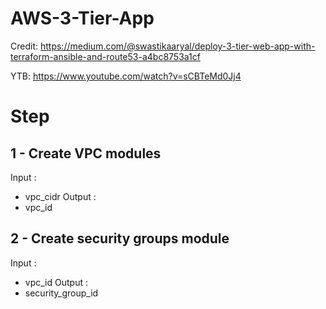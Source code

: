 # AWS-3-Tier-App
Credit: https://medium.com/@swastikaaryal/deploy-3-tier-web-app-with-terraform-ansible-and-route53-a4bc8753a1cf

YTB: https://www.youtube.com/watch?v=sCBTeMd0Jj4

# Step
## 1 - Create VPC modules
Input : 
- vpc_cidr
Output :
- vpc_id

## 2 - Create security groups module
Input : 
- vpc_id
Output :
- security_group_id
